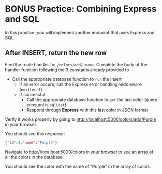 # BONUS Practice: Combining Express and SQL

In this practice, you will implement another endpoint that uses Express and SQL.

## After INSERT, return the new row

Find the route handler for `/colors/add/:name`. Complete the body of the handler
function following the 3 constants already provided to

* Call the appropriate database function to `run` the insert
  * If an error occurs, call the Express error handling middleware (`next(err)`)
  * If successful
    * Call the appropriate database function to `get` the last color (query
      constant is `sqlLast`)
    * Respond through **Express** with this last color in JSON format

Verify it works properly by going to
[http://localhost:5000/colors/add/Purple][insert-color] in your browser.

You should see this response:

```json
{"id":4,"name":"Purple"}
```

Navigate to [http://localhost:5000/colors][all-colors] in your browser to see an
array of all the colors in the database.

You should see the color with the name of "Purple" in the array of colors.

[all-colors]: http://localhost:5000/colors
[insert-color]: http://localhost:5000/colors/add/Purple